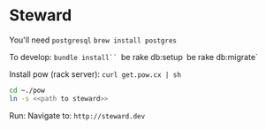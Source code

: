 Steward
====

You'll need `postgresql`
`brew install postgres`

To develop: 
`bundle install``
`be rake db:setup`
`be rake db:migrate`

Install pow (rack server):
`curl get.pow.cx | sh`
```bash
cd ~./pow
ln -s <<path to steward>>
```

Run:
Navigate to: `http://steward.dev`

